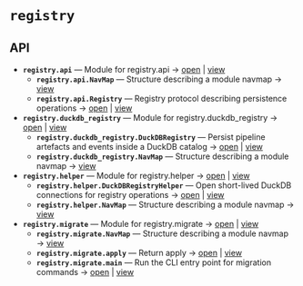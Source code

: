 # `registry`

<!-- START doctoc generated TOC please keep comment here to allow auto update -->
<!-- END doctoc generated TOC please keep comment here to allow auto update -->

## API
- **`registry.api`** — Module for registry.api → [open](./api.py:1:1) | [view](https://github.com/paul-heyse/kgfoundry/blob/3cfc09497d78103b489eec9e511c9565aaab698a/src/registry/api.py#L1)
  - **`registry.api.NavMap`** — Structure describing a module navmap → [view](https://github.com/paul-heyse/kgfoundry/blob/3cfc09497d78103b489eec9e511c9565aaab698a/src/kgfoundry_common/navmap_types.py#L38-L51)
  - **`registry.api.Registry`** — Registry protocol describing persistence operations → [open](./api.py:34:1) | [view](https://github.com/paul-heyse/kgfoundry/blob/3cfc09497d78103b489eec9e511c9565aaab698a/src/registry/api.py#L34-L77)
- **`registry.duckdb_registry`** — Module for registry.duckdb_registry → [open](./duckdb_registry.py:1:1) | [view](https://github.com/paul-heyse/kgfoundry/blob/3cfc09497d78103b489eec9e511c9565aaab698a/src/registry/duckdb_registry.py#L1)
  - **`registry.duckdb_registry.DuckDBRegistry`** — Persist pipeline artefacts and events inside a DuckDB catalog → [open](./duckdb_registry.py:37:1) | [view](https://github.com/paul-heyse/kgfoundry/blob/3cfc09497d78103b489eec9e511c9565aaab698a/src/registry/duckdb_registry.py#L37-L166)
  - **`registry.duckdb_registry.NavMap`** — Structure describing a module navmap → [view](https://github.com/paul-heyse/kgfoundry/blob/3cfc09497d78103b489eec9e511c9565aaab698a/src/kgfoundry_common/navmap_types.py#L38-L51)
- **`registry.helper`** — Module for registry.helper → [open](./helper.py:1:1) | [view](https://github.com/paul-heyse/kgfoundry/blob/3cfc09497d78103b489eec9e511c9565aaab698a/src/registry/helper.py#L1)
  - **`registry.helper.DuckDBRegistryHelper`** — Open short-lived DuckDB connections for registry operations → [open](./helper.py:37:1) | [view](https://github.com/paul-heyse/kgfoundry/blob/3cfc09497d78103b489eec9e511c9565aaab698a/src/registry/helper.py#L37-L177)
  - **`registry.helper.NavMap`** — Structure describing a module navmap → [view](https://github.com/paul-heyse/kgfoundry/blob/3cfc09497d78103b489eec9e511c9565aaab698a/src/kgfoundry_common/navmap_types.py#L38-L51)
- **`registry.migrate`** — Module for registry.migrate → [open](./migrate.py:1:1) | [view](https://github.com/paul-heyse/kgfoundry/blob/3cfc09497d78103b489eec9e511c9565aaab698a/src/registry/migrate.py#L1)
  - **`registry.migrate.NavMap`** — Structure describing a module navmap → [view](https://github.com/paul-heyse/kgfoundry/blob/3cfc09497d78103b489eec9e511c9565aaab698a/src/kgfoundry_common/navmap_types.py#L38-L51)
  - **`registry.migrate.apply`** — Return apply → [open](./migrate.py:36:1) | [view](https://github.com/paul-heyse/kgfoundry/blob/3cfc09497d78103b489eec9e511c9565aaab698a/src/registry/migrate.py#L36-L49)
  - **`registry.migrate.main`** — Run the CLI entry point for migration commands → [open](./migrate.py:53:1) | [view](https://github.com/paul-heyse/kgfoundry/blob/3cfc09497d78103b489eec9e511c9565aaab698a/src/registry/migrate.py#L53-L62)

